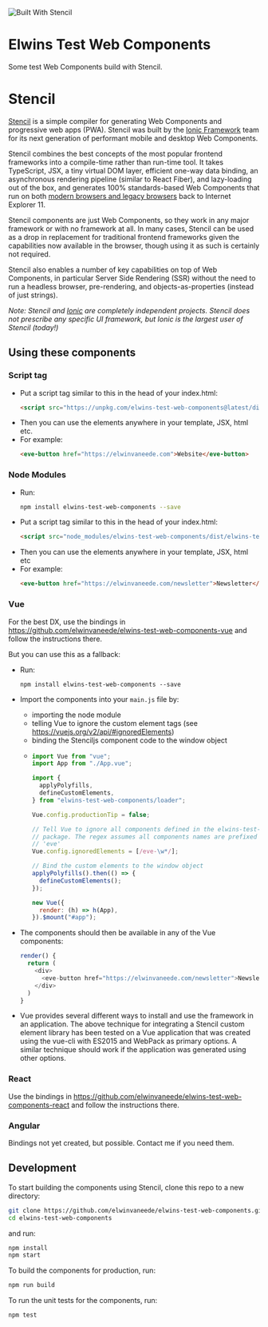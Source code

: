 ![Built With Stencil](https://img.shields.io/badge/-Built%20With%20Stencil-16161d.svg?logo=data%3Aimage%2Fsvg%2Bxml%3Bbase64%2CPD94bWwgdmVyc2lvbj0iMS4wIiBlbmNvZGluZz0idXRmLTgiPz4KPCEtLSBHZW5lcmF0b3I6IEFkb2JlIElsbHVzdHJhdG9yIDE5LjIuMSwgU1ZHIEV4cG9ydCBQbHVnLUluIC4gU1ZHIFZlcnNpb246IDYuMDAgQnVpbGQgMCkgIC0tPgo8c3ZnIHZlcnNpb249IjEuMSIgaWQ9IkxheWVyXzEiIHhtbG5zPSJodHRwOi8vd3d3LnczLm9yZy8yMDAwL3N2ZyIgeG1sbnM6eGxpbms9Imh0dHA6Ly93d3cudzMub3JnLzE5OTkveGxpbmsiIHg9IjBweCIgeT0iMHB4IgoJIHZpZXdCb3g9IjAgMCA1MTIgNTEyIiBzdHlsZT0iZW5hYmxlLWJhY2tncm91bmQ6bmV3IDAgMCA1MTIgNTEyOyIgeG1sOnNwYWNlPSJwcmVzZXJ2ZSI%2BCjxzdHlsZSB0eXBlPSJ0ZXh0L2NzcyI%2BCgkuc3Qwe2ZpbGw6I0ZGRkZGRjt9Cjwvc3R5bGU%2BCjxwYXRoIGNsYXNzPSJzdDAiIGQ9Ik00MjQuNywzNzMuOWMwLDM3LjYtNTUuMSw2OC42LTkyLjcsNjguNkgxODAuNGMtMzcuOSwwLTkyLjctMzAuNy05Mi43LTY4LjZ2LTMuNmgzMzYuOVYzNzMuOXoiLz4KPHBhdGggY2xhc3M9InN0MCIgZD0iTTQyNC43LDI5Mi4xSDE4MC40Yy0zNy42LDAtOTIuNy0zMS05Mi43LTY4LjZ2LTMuNkgzMzJjMzcuNiwwLDkyLjcsMzEsOTIuNyw2OC42VjI5Mi4xeiIvPgo8cGF0aCBjbGFzcz0ic3QwIiBkPSJNNDI0LjcsMTQxLjdIODcuN3YtMy42YzAtMzcuNiw1NC44LTY4LjYsOTIuNy02OC42SDMzMmMzNy45LDAsOTIuNywzMC43LDkyLjcsNjguNlYxNDEuN3oiLz4KPC9zdmc%2BCg%3D%3D&colorA=16161d&style=flat-square)

# Elwins Test Web Components

Some test Web Components build with Stencil.

# Stencil

[Stencil](https://stenciljs.com/) is a simple compiler for generating Web Components and progressive web apps (PWA). Stencil was built by the [Ionic Framework](http://ionicframework.com/) team for its next generation of performant mobile and desktop Web Components.

Stencil combines the best concepts of the most popular frontend frameworks into a compile-time rather than run-time tool. It takes TypeScript, JSX, a tiny virtual DOM layer, efficient one-way data binding, an asynchronous rendering pipeline (similar to React Fiber), and lazy-loading out of the box, and generates 100% standards-based Web Components that run on both [modern browsers and legacy browsers](#browser-support) back to Internet Explorer 11.

Stencil components are just Web Components, so they work in any major framework or with no framework at all. In many cases, Stencil can be used as a drop in replacement for traditional frontend frameworks given the capabilities now available in the browser, though using it as such is certainly not required.

Stencil also enables a number of key capabilities on top of Web Components, in particular Server Side Rendering (SSR) without the need to run a headless browser, pre-rendering, and objects-as-properties (instead of just strings).

_Note: Stencil and [Ionic](https://ionicframework.com/) are completely independent projects. Stencil does not prescribe any specific UI framework, but Ionic is the largest user of Stencil (today!)_

## Using these components

### Script tag

- Put a script tag similar to this in the head of your index.html:
  ```html
  <script src="https://unpkg.com/elwins-test-web-components@latest/dist/elwins-test-web-components.js"></script>
  ```
- Then you can use the elements anywhere in your template, JSX, html etc.
- For example:
  ```html
  <eve-button href="https://elwinvaneede.com">Website</eve-button>
  ```

### Node Modules

- Run:
  ```bash
  npm install elwins-test-web-components --save
  ```
- Put a script tag similar to this in the head of your index.html:
  ```html
  <script src="node_modules/elwins-test-web-components/dist/elwins-test-web-components.js"></script>
  ```
- Then you can use the elements anywhere in your template, JSX, html etc
- For example:
  ```html
  <eve-button href="https://elwinvaneede.com/newsletter">Newsletter</eve-button>
  ```

### Vue

For the best DX, use the bindings in https://github.com/elwinvaneede/elwins-test-web-components-vue and follow the instructions there.

But you can use this as a fallback:

- Run:
  ```shell
  npm install elwins-test-web-components --save
  ```
- Import the components into your `main.js` file by:

  - importing the node module
  - telling Vue to ignore the custom element tags (see https://vuejs.org/v2/api/#ignoredElements)
  - binding the Stenciljs component code to the window object
  - ```js
    import Vue from "vue";
    import App from "./App.vue";

    import {
      applyPolyfills,
      defineCustomElements,
    } from "elwins-test-web-components/loader";

    Vue.config.productionTip = false;

    // Tell Vue to ignore all components defined in the elwins-test-web-components
    // package. The regex assumes all components names are prefixed
    // 'eve'
    Vue.config.ignoredElements = [/eve-\w*/];

    // Bind the custom elements to the window object
    applyPolyfills().then(() => {
      defineCustomElements();
    });

    new Vue({
      render: (h) => h(App),
    }).$mount("#app");
    ```

- The components should then be available in any of the Vue components:
  ```js
  render() {
    return (
      <div>
        <eve-button href="https://elwinvaneede.com/newsletter">Newsletter</eve-introduction>
      </div>
    )
  }
  ```
- Vue provides several different ways to install and use the framework in an application. The above technique for integrating a Stencil custom element library has been tested on a Vue application that was created using the vue-cli with ES2015 and WebPack as primary options. A similar technique should work if the application was generated using other options.

### React

Use the bindings in https://github.com/elwinvaneede/elwins-test-web-components-react and follow the instructions there.

### Angular

Bindings not yet created, but possible. Contact me if you need them.

## Development

To start building the components using Stencil, clone this repo to a new directory:

```bash
git clone https://github.com/elwinvaneede/elwins-test-web-components.git elwins-test-web-components
cd elwins-test-web-components
```

and run:

```bash
npm install
npm start
```

To build the components for production, run:

```bash
npm run build
```

To run the unit tests for the components, run:

```bash
npm test
```

